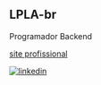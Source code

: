 ## LPLA-br

Programador Backend

<a href="https://www.luizpaulo.eti.br"> site profissional </a>

<a href="https://www.linkedin.com/in/luiz-paulo-041585274?lipi=urn%3Ali%3Apage%3Ad_flagship3_profile_view_base_contact_details%3BQyfrIn1eRJS3LJOtqH%2BU1w%3D%3D">
<img src="https://img.shields.io/badge/LinkedIn-0077B5?style=for-the-badge&logo=linkedin&logoColor=" alt="linkedin">
</a>
